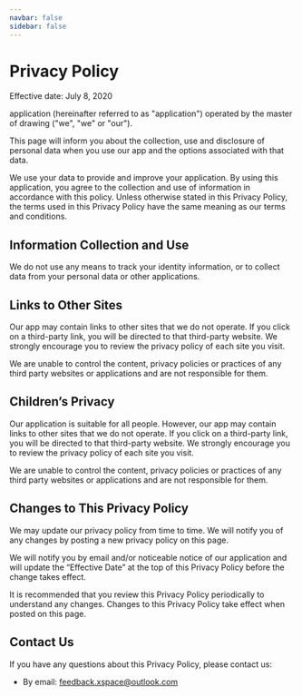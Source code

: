 ```yaml
---
navbar: false
sidebar: false
---
```


# Privacy Policy

Effective date: July 8, 2020

<b id="appname"></b> application (hereinafter referred to as "application") operated by the master of drawing ("we", "we" or "our").

This page will inform you about the collection, use and disclosure of personal data when you use our app and the options associated with that data.

We use your data to provide and improve your application. By using this application, you agree to the collection and use of information in accordance with this policy. Unless otherwise stated in this Privacy Policy, the terms used in this Privacy Policy have the same meaning as our terms and conditions.

## Information Collection and Use

We do not use any means to track your identity information, or to collect data from your personal data or other applications.

## Links to Other Sites

Our app may contain links to other sites that we do not operate. If you click on a third-party link, you will be directed to that third-party website. We strongly encourage you to review the privacy policy of each site you visit.

We are unable to control the content, privacy policies or practices of any third party websites or applications and are not responsible for them.

## Children’s Privacy

Our application is suitable for all people. However, our app may contain links to other sites that we do not operate. If you click on a third-party link, you will be directed to that third-party website. We strongly encourage you to review the privacy policy of each site you visit.

We are unable to control the content, privacy policies or practices of any third party websites or applications and are not responsible for them.

## Changes to This Privacy Policy

We may update our privacy policy from time to time. We will notify you of any changes by posting a new privacy policy on this page.

We will notify you by email and/or noticeable notice of our application and will update the “Effective Date” at the top of this Privacy Policy before the change takes effect.

It is recommended that you review this Privacy Policy periodically to understand any changes. Changes to this Privacy Policy take effect when posted on this page.

## Contact Us

If you have any questions about this Privacy Policy, please contact us:

+ By email: feedback.xspace@outlook.com

<iframe style="display: none" onload="document.getElementById('appname').innerText = decodeURIComponent(location.search.replace('?', ''))" />
